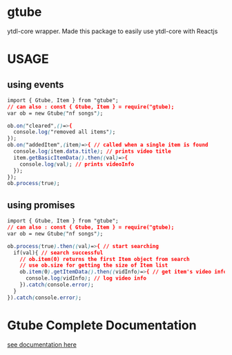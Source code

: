# gtube
 ytdl-core wrapper.
 Made this package to easily use ytdl-core with Reactjs

# USAGE
## using events
```css
import { Gtube, Item } from "gtube";
// can also : const { Gtube, Item } = require("gtube);
var ob = new Gtube("nf songs");

ob.on("cleared",()=>{
  console.log("removed all items");
});
ob.on("addedItem",(item)=>{ // called when a single item is found
  console.log(item.data.title); // prints video title
  item.getBasicItemData().then((val)=>{
    console.log(val); // prints videoInfo
  });
});
ob.process(true);
```
## using promises
```css
import { Gtube, Item } from "gtube";
// can also : const { Gtube, Item } = require("gtube);
var ob = new Gtube("nf songs");

ob.process(true).then((val)=>{ // start searching
  if(val){ // search successful
    // ob.item(0) returns the first Item object from search
    // use ob.size for getting the size of Item list
    ob.item(0).getItemData().then((vidInfo)=>{ // get item's video info
      console.log(vidInfo); // log video info
    }).catch(console.error);
  }
}).catch(console.error);
```
# Gtube Complete Documentation
[see documentation here](https://grayhat12.github.io/gtube/)